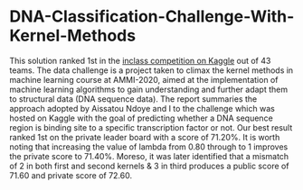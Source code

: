 # DNA-Classification-Challenge-With-Kernel-Methods
This solution ranked 1st in the [inclass competition on Kaggle](https://www.kaggle.com/c/kernel-methods-ammi-2020/leaderboard) out of 43 teams. The data challenge is a project taken to climax the kernel methods in machine learning course at AMMI-2020, aimed at the implementation of machine learning algorithms to gain understanding and further adapt them to structural data (DNA sequence data). The report summaries the approach adopted by Aissatou Ndoye and I to the challenge which was hosted on Kaggle with the goal of predicting whether a DNA sequence region is binding site to a specific transcription factor or not. Our best result ranked 1st on the private leader board with a score of 71.20%. It is worth noting that increasing the value of lambda from 0.80 through to 1 improves the private score to 71.40%. Moreso, it was later identified that a mismatch of 2 in both first and second kernels & 3 in third produces a public score of 71.60 and private score of 72.60. 

